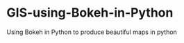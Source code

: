 GIS-using-Bokeh-in-Python
=========================

Using Bokeh in Python to produce beautiful maps in python

